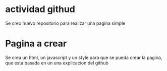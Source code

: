 # actividad githud 
Se creo nuevo repositorio para realizar una pagina simple

# Pagina a crear
Se crea un html, un javascript y un style para que se pueda crear la pagina, que esta basada en un una explicacion del github 
